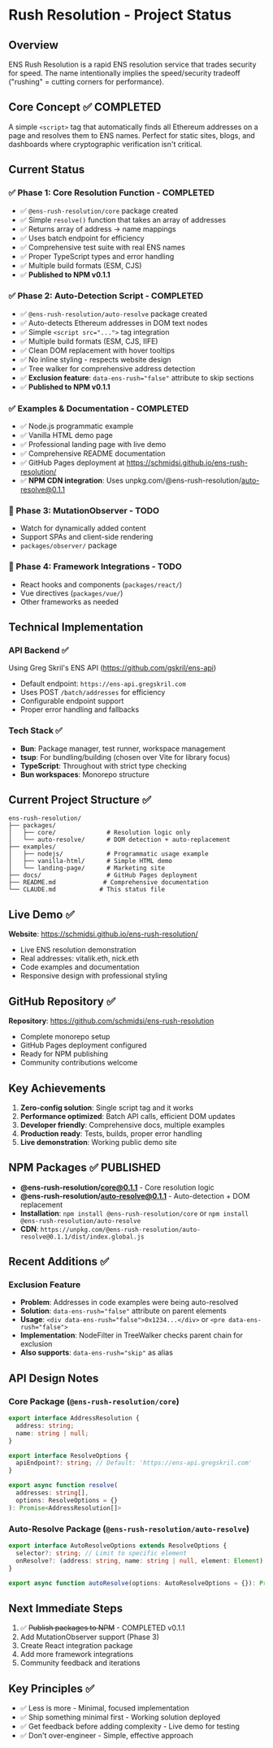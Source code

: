 # Rush Resolution - Project Status

## Overview
ENS Rush Resolution is a rapid ENS resolution service that trades security for speed. The name intentionally implies the speed/security tradeoff ("rushing" = cutting corners for performance).

## Core Concept ✅ COMPLETED
A simple `<script>` tag that automatically finds all Ethereum addresses on a page and resolves them to ENS names. Perfect for static sites, blogs, and dashboards where cryptographic verification isn't critical.

## Current Status

### ✅ Phase 1: Core Resolution Function - COMPLETED
- ✅ `@ens-rush-resolution/core` package created
- ✅ Simple `resolve()` function that takes an array of addresses
- ✅ Returns array of address → name mappings
- ✅ Uses batch endpoint for efficiency
- ✅ Comprehensive test suite with real ENS names
- ✅ Proper TypeScript types and error handling
- ✅ Multiple build formats (ESM, CJS)
- ✅ **Published to NPM v0.1.1**

### ✅ Phase 2: Auto-Detection Script - COMPLETED  
- ✅ `@ens-rush-resolution/auto-resolve` package created
- ✅ Auto-detects Ethereum addresses in DOM text nodes
- ✅ Simple `<script src="...">` tag integration
- ✅ Multiple build formats (ESM, CJS, IIFE)
- ✅ Clean DOM replacement with hover tooltips
- ✅ No inline styling - respects website design
- ✅ Tree walker for comprehensive address detection
- ✅ **Exclusion feature**: `data-ens-rush="false"` attribute to skip sections
- ✅ **Published to NPM v0.1.1**

### ✅ Examples & Documentation - COMPLETED
- ✅ Node.js programmatic example
- ✅ Vanilla HTML demo page
- ✅ Professional landing page with live demo
- ✅ Comprehensive README documentation
- ✅ GitHub Pages deployment at https://schmidsi.github.io/ens-rush-resolution/
- ✅ **NPM CDN integration**: Uses unpkg.com/@ens-rush-resolution/auto-resolve@0.1.1

### 🔄 Phase 3: MutationObserver - TODO
- Watch for dynamically added content
- Support SPAs and client-side rendering
- `packages/observer/` package

### 🔄 Phase 4: Framework Integrations - TODO
- React hooks and components (`packages/react/`)
- Vue directives (`packages/vue/`)
- Other frameworks as needed

## Technical Implementation

### API Backend ✅
Using Greg Skril's ENS API (https://github.com/gskril/ens-api)
- Default endpoint: `https://ens-api.gregskril.com`
- Uses POST `/batch/addresses` for efficiency
- Configurable endpoint support
- Proper error handling and fallbacks

### Tech Stack ✅
- **Bun**: Package manager, test runner, workspace management
- **tsup**: For bundling/building (chosen over Vite for library focus)
- **TypeScript**: Throughout with strict type checking
- **Bun workspaces**: Monorepo structure

## Current Project Structure ✅
```
ens-rush-resolution/
├── packages/
│   ├── core/              # Resolution logic only
│   └── auto-resolve/      # DOM detection + auto-replacement
├── examples/
│   ├── nodejs/            # Programmatic usage example
│   ├── vanilla-html/      # Simple HTML demo
│   └── landing-page/      # Marketing site
├── docs/                  # GitHub Pages deployment
├── README.md             # Comprehensive documentation
└── CLAUDE.md            # This status file
```

## Live Demo ✅
**Website**: https://schmidsi.github.io/ens-rush-resolution/
- Live ENS resolution demonstration
- Real addresses: vitalik.eth, nick.eth
- Code examples and documentation
- Responsive design with professional styling

## GitHub Repository ✅  
**Repository**: https://github.com/schmidsi/ens-rush-resolution
- Complete monorepo setup
- GitHub Pages deployment configured
- Ready for NPM publishing
- Community contributions welcome

## Key Achievements
1. **Zero-config solution**: Single script tag and it works
2. **Performance optimized**: Batch API calls, efficient DOM updates
3. **Developer friendly**: Comprehensive docs, multiple examples
4. **Production ready**: Tests, builds, proper error handling
5. **Live demonstration**: Working public demo site

## NPM Packages ✅ PUBLISHED
- **@ens-rush-resolution/core@0.1.1** - Core resolution logic
- **@ens-rush-resolution/auto-resolve@0.1.1** - Auto-detection + DOM replacement
- **Installation**: `npm install @ens-rush-resolution/core` or `npm install @ens-rush-resolution/auto-resolve`
- **CDN**: `https://unpkg.com/@ens-rush-resolution/auto-resolve@0.1.1/dist/index.global.js`

## Recent Additions ✅
### Exclusion Feature
- **Problem**: Addresses in code examples were being auto-resolved
- **Solution**: `data-ens-rush="false"` attribute on parent elements
- **Usage**: `<div data-ens-rush="false">0x1234...</div>` or `<pre data-ens-rush="false">`
- **Implementation**: NodeFilter in TreeWalker checks parent chain for exclusion
- **Also supports**: `data-ens-rush="skip"` as alias

## API Design Notes
### Core Package (`@ens-rush-resolution/core`)
```typescript
export interface AddressResolution {
  address: string;
  name: string | null;
}

export interface ResolveOptions {
  apiEndpoint?: string; // Default: 'https://ens-api.gregskril.com'
}

export async function resolve(
  addresses: string[],
  options: ResolveOptions = {}
): Promise<AddressResolution[]>
```

### Auto-Resolve Package (`@ens-rush-resolution/auto-resolve`)
```typescript
export interface AutoResolveOptions extends ResolveOptions {
  selector?: string; // Limit to specific element
  onResolve?: (address: string, name: string | null, element: Element) => void;
}

export async function autoResolve(options: AutoResolveOptions = {}): Promise<void>
```

## Next Immediate Steps
1. ✅ ~~Publish packages to NPM~~ - COMPLETED v0.1.1
2. Add MutationObserver support (Phase 3)
3. Create React integration package
4. Add more framework integrations
5. Community feedback and iterations

## Key Principles ✅
- ✅ Less is more - Minimal, focused implementation
- ✅ Ship something minimal first - Working solution deployed  
- ✅ Get feedback before adding complexity - Live demo for testing
- ✅ Don't over-engineer - Simple, effective approach
